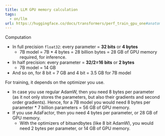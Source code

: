 ```yaml
---
title: LLM GPU memory calculation
tags:
  - on/llm
url: https://huggingface.co/docs/transformers/perf_train_gpu_one#anatomy-of-models-memory
---
```

Computation
- In full precision `float32`: every parameter = **32 bits** or **4 bytes**
	- 7B model = 7B * 4 bytes = 28 billion bytes = 28 GB of GPU memory required, for inference.
- In half precision: every parameter = **32/2=16 bits** or **2 bytes**
	- 7B model = 14 GB
- And so on, for 8 bit = 7 GB and 4 bit = 3.5 GB for 7B model

For training, it depends on the optimizer you use.
- In case you use regular AdamW, then you need 8 bytes per parameter (as it not only stores the parameters, but also their gradients and second order gradients). Hence, for a 7B model you would need 8 bytes per parameter * 7 billion parameters = 56 GB of GPU memory. 
- If you use AdaFactor, then you need 4 bytes per parameter, or 28 GB of GPU memory.
	- With the optimizers of bitsandbytes (like 8 bit AdamW), you would need 2 bytes per parameter, or 14 GB of GPU memory.

